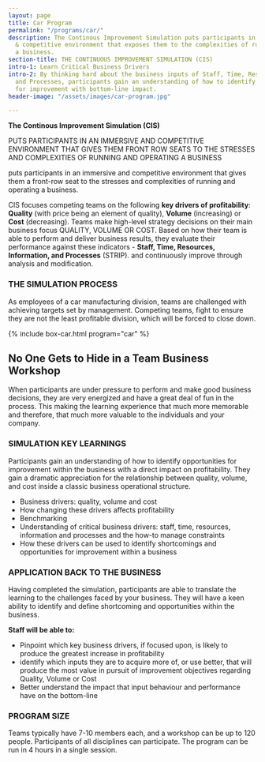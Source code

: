 ```yaml
---
layout: page
title: Car Program
permalink: "/programs/car/"
description: The Continous Improvement Simulation puts participants in an immersive
  & competitive environment that exposes them to the complexities of running & operating
  a business.
section-title: THE CONTINUOUS IMPROVEMENT SIMULATION (CIS)
intro-1: Learn Critical Business Drivers
intro-2: By thinking hard about the business inputs of Staff, Time, Resources, Information
  and Processes, participants gain an understanding of how to identify opportunities
  for improvement with bottom-line impact.
header-image: "/assets/images/car-program.jpg"

---
```

**The Continous Improvement Simulation (CIS)** 

PUTS PARTICIPANTS IN AN IMMERSIVE AND COMPETITIVE ENVIRONMENT THAT GIVES THEM FRONT ROW SEATS TO THE STRESSES AND COMPLEXITIES OF RUNNING AND OPERATING A BUSINESS

puts participants in an immersive and competitive environment that gives them a front-row seat to the stresses and complexities of running and operating a business.

CIS focuses competing teams on the following **key drivers of profitability**: **Quality** (with price being an element of quality), **Volume** (increasing) or **Cost** (decreasing). Teams make high-level strategy decisions on their main business focus QUALITY, VOLUME OR COST.  Based on how their team is able to perform and deliver business results, they evaluate their performance against these indicators - **Staff, Time, Resources, Information, and Processes** (STRIP). and continuously improve through analysis and modification.

### **THE SIMULATION PROCESS**

As employees of a car manufacturing division, teams are challenged with achieving targets set by management.  Competing teams, fight to ensure they are not the least profitable division, which will be forced to close down.

<!-- CAR Program Process Stages (edit in 'Data/box-car.yml') -->
{% include box-car.html program="car" %}

## No One Gets to Hide in a Team Business Workshop

When participants are under pressure to perform and make good business decisions, they are very energized and have a great deal of fun in the process. This making the learning experience that much more memorable and therefore, that much more valuable to the individuals and your company.

### SIMULATION KEY LEARNINGS

Participants gain an understanding of how to identify opportunities for improvement within the business with a direct impact on profitability. They gain a dramatic appreciation for the relationship between quality, volume, and cost inside a classic business operational structure.

* Business drivers: quality, volume and cost
* How changing these drivers affects profitability
* Benchmarking
* Understanding of critical business drivers: staff, time, resources, information and processes and the how-to manage constraints
* How these drivers can be used to identify shortcomings and opportunities for improvement within a business

### APPLICATION BACK TO THE BUSINESS

Having completed the simulation, participants are able to translate the learning to the challenges faced by your business.  They will have a keen ability to identify and define shortcoming and opportunities within the business.

**Staff will be able to:**

* Pinpoint which key business drivers, if focused upon, is likely to produce the greatest increase in profitability
* identify which inputs they are to acquire more of, or use better, that will produce the most value in pursuit of improvement objectives regarding Quality, Volume or Cost
* Better understand the impact that input behaviour and performance have on the bottom-line

### PROGRAM SIZE

Teams typically have 7-10 members each, and a workshop can be up to 120 people. Participants of all disciplines can participate. The program can be run in 4 hours in a single session.
